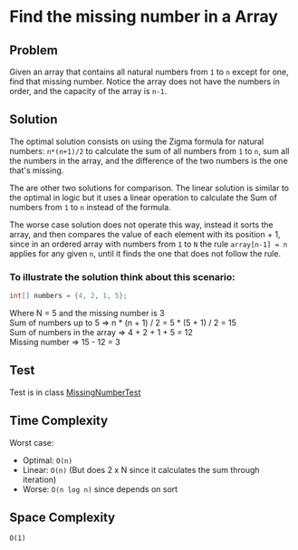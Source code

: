 # Find the missing number in a Array

## Problem
Given an array that contains all natural numbers from `1` to `n` except for one, find that missing number.
Notice the array does not have the numbers in order, and the capacity of the array is `n-1`.

## Solution

The optimal solution consists on using the Zigma formula for natural numbers: `n*(n+1)/2` to calculate the
sum of all numbers from `1` to `n`, sum all the numbers in the array, and the difference
of the two numbers is the one that's missing.

The are other two solutions for comparison. The linear solution is similar to the optimal in logic but it uses
a linear operation to calculate the Sum of numbers from `1` to `n` instead of the formula.

The worse case solution does not operate this way, instead it sorts the array, and then compares the value of each
element with its position + 1, since in an ordered array with numbers from `1` to `N` the rule `array[n-1] = n` applies
for any given `n`, until it finds the one that does not follow the rule.

### To illustrate the solution think about this scenario:

```java
int[] numbers = {4, 2, 1, 5};
```
Where N = 5 and the missing number is 3 <br/>
Sum of numbers up to 5 =\> n * (n + 1) / 2 = 5 * (5 + 1) / 2 = 15 <br/>
Sum of numbers in the array =\> 4 + 2 + 1 + 5 = 12 <br>
Missing number =\> 15 - 12 = 3

## Test

 Test is in class [MissingNumberTest](../../../../../../../test/java/com/ulisesbocchio/github/puzzles/missingnumber/MissingNumberTest.java)

## Time Complexity

Worst case:
 - Optimal: `O(n)`
 - Linear: `O(n)` (But does 2 x N since it calculates the sum through iteration)
 - Worse: `O(n log n)` since depends on sort

## Space Complexity

`O(1)`